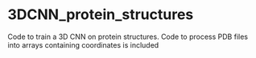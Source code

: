 # 3DCNN_protein_structures

Code to train a 3D CNN on protein structures. Code to process PDB files into arrays containing coordinates is included
